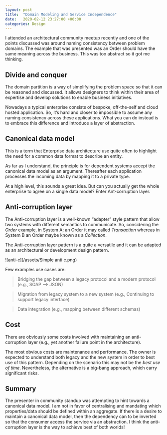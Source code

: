 ```yaml
---
layout: post
title:  "Domain Modeling and Service Independence"
date:   2020-02-12 23:27:00 +00:00
categories: Design
---
```


I attended an architectural community meetup recently and one of the points discussed was around naming consistency between problem domains. The example that was presented was an Order should have the same meaning across the business. This was too abstract so it got me thinking. 

## Divide and conquer  

The domain partition is a way of simplifying the problem space so that it can be reasoned and discussed. It allows designers to think within their area of expertise and develop solutions to enable business initiatives.  

Nowadays a typical enterprise consists of bespoke, off-the-self and cloud hosted application. So, it’s hard and closer to impossible to assume any naming consistency across these applications. What you can do instead is to embrace this difference and introduce a layer of abstraction.   

## Canonical data model 

This is a term that Enterprise data architecture use quite often to highlight the need for a common data format to describe an entity.  

As far as I understand, the principle is for dependent systems accept the canonical data model as an argument. Thereafter each application processes the incoming data by mapping it to a private type.  

At a high level, this sounds a great idea. But can you actually get the whole enterprise to agree on a single data model? Enter Ant-corruption layer. 

## Anti-corruption layer 

The Anti-corruption layer is a well-known “adapter” style pattern that allow two systems with different semantics to communicate. So, considering the *Order* example, in System A; an Order it may called *Transaction* whereas in System B an Order maybe known as a *Collection*.  


The Anti-corruption layer pattern is a quite a versatile and it can be adapted as an architectural or development design pattern. 

![anti-c](/assets/Simple anti c.png)

Few examples use cases are: 

> Bridging the gap between a legacy protocol and a modern protocol (e.g., SOAP --> JSON) 

> Migration from legacy system to a new system (e.g., Continuing to support legacy interface) 

> Data integration (e.g., mapping between different schemas) 

## Cost 

There are obviously some costs involved with maintaining an anti-corruption layer (e.g., yet another failure point in the architecture). 

The most obvious costs are maintenance and performance. The owner is expected to understand both legacy and the new system in order to best use of this pattern. Depending on the scenario this may not be the *best use of time*. Nevertheless, the alternative is a big-bang approach, which carry significant risks.  

## Summary 

The presenter in community standup was attempting to hint towards a canonical data model. I am not in favor of centralising and mandating which properties/data should be defined within an aggregate. If there is a desire to maintain a canonical data model, then the dependency can to be inverted so that the consumer access the service via an abstraction. I think the anti-corruption layer is the way to achieve best of both worlds! 